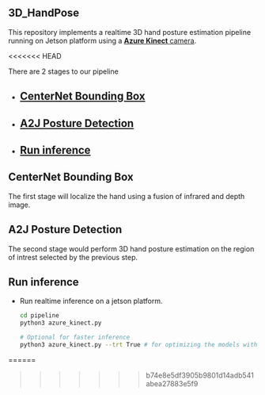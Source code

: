 ## 3D_HandPose

This repository implements a realtime 3D hand posture estimation pipeline running on Jetson platform using a [**Azure Kinect** camera](https://azure.microsoft.com/en-us/services/kinect-dk/).<br/>

<<<<<<< HEAD

There are 2 stages to our pipeline

* ## [CenterNet Bounding Box](#centernet_bounding_box)
* ## [A2J Posture Detection](#a2j_posture_detection)
* ## [Run inference](#run_infrence)

<a name="centernet_bounding_box"></a>

## CenterNet Bounding Box

The first stage will localize the hand using a fusion of infrared and depth image.<br/>

<a name="a2j_posture_detection"></a>

## A2J Posture Detection

The second stage would perform 3D hand posture estimation on the region of intrest selected by the previous step.<br/>

<a name="run_infrence"></a>

## Run inference

- Run realtime inference on a jetson platform.
  ```bash
  cd pipeline
  python3 azure_kinect.py

  # Optional for faster inference
  python3 azure_kinect.py --trt True # for optimizing the models with TensorRT fp16  
  ```

======

>>>>>>> b74e8e5df3905b9801d14adb541abea27883e5f9
>>>>>>>
>>>>>>
>>>>>
>>>>
>>>
>>
